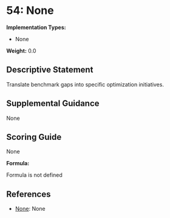# 54: None

**Implementation Types:**

- None

**Weight:** 0.0

## Descriptive Statement

Translate benchmark gaps into specific optimization initiatives.

## Supplemental Guidance

None

## Scoring Guide

None

**Formula:**

Formula is not defined

## References

- [None](None): None

